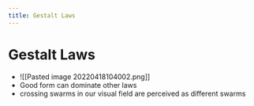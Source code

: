 ```yaml
---
title: Gestalt Laws
---
```


# Gestalt Laws
- ![[Pasted image 20220418104002.png]]
- Good form can dominate other laws
- crossing swarms in our visual field are perceived as different swarms


